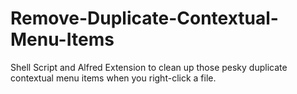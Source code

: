 Remove-Duplicate-Contextual-Menu-Items
======================================

Shell Script and Alfred Extension to clean up those pesky duplicate contextual menu items when you right-click a file.